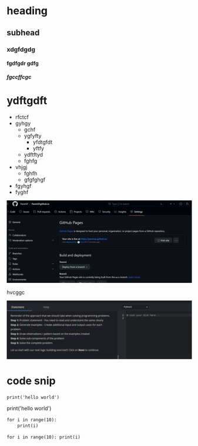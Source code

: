 # heading 
## subhead
### xdgfdgdg
#### fgdfgdr gdfg
##### fgccffcgc

# ydftgdft
- rfctcf
- gyhgy
    - gchf
    - ygfyfty
        - yfdtgfdt
        - yftfy
    - ydftftyd
    - fghfg
- vhjgj
    - fghfh
    - gfgfghgf
- fgyhgf
- fyghf

![Alt text](image.png)

hvcggc

![Alt text](image-1.png)

# code snip
`print('hello world')`

print('hello world')

```
for i in range(10):
    print(i)
```
`for i in range(10):
    print(i)`

